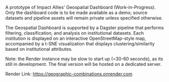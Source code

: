 A prototype of Impact Allies' Geospatial Dashboard (Work-in-Progress). Only the dashboard code is to be made available as a demo; source datasets and pipeline assets will remain private unless specified otherwise. 

The Geospatial Dashboard is supported by a Dagster pipeline that performs filtering, classification, and analysis on institutional datasets. Each institution is displayed on an interactive OpenStreetMap-style map, accompanied by a t-SNE visualization that displays clustering/similarity based on institutional attributes.

Note: the Render instance may be slow to start up (~30-60 seconds), as its still in development. The final version will be hosted on a dedicated server. 

Render Link: https://geographic-combinations.onrender.com
